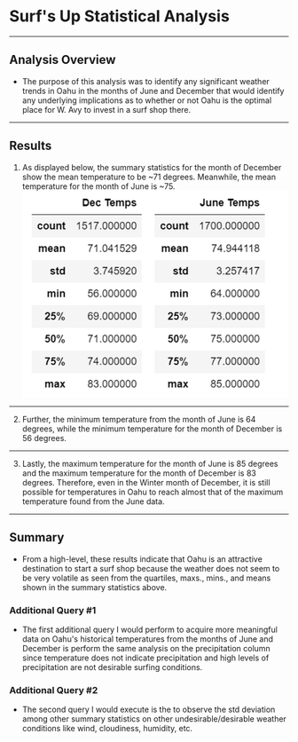 # Surf's Up Statistical Analysis
---
## Analysis Overview
- The purpose of this analysis was to identify any significant weather trends in Oahu in the months of June and December that would identify any underlying implications as to whether or not Oahu is the optimal place for W. Avy to invest in a surf shop there.
---
## Results
1. As displayed below, the summary statistics for the month of December show the mean temperature to be ~71 degrees. Meanwhile, the mean temperature for the month of June is ~75. 
![](Images/temps.png)
---
2. Further, the minimum temperature from the month of June is 64 degrees, while the minimum temperature for the month of December is 56 degrees. 
---
3. Lastly, the maximum temperature for the month of June is 85 degrees and the maximum temperature for the month of December is 83 degrees. Therefore, even in the Winter month of December, it is still possible for temperatures in Oahu to reach almost that of the maximum temperature found from the June data. 
---
## Summary 
- From a high-level, these results indicate that Oahu is an attractive destination to start a surf shop because the weather does not seem to be very volatile as seen from the quartiles, maxs., mins., and means shown in the summary statistics above.
### Additional Query #1
- The first additional query I would perform to acquire more meaningful data on Oahu's historical temperatures from the months of June and December is perform the same analysis on the precipitation column since temperature does not indicate precipitation and high levels of precipitation are not desirable surfing conditions. 
### Additional Query #2
- The second query I would execute is the to observe the std deviation among other summary statistics on other undesirable/desirable weather conditions like wind, cloudiness, humidity, etc.
